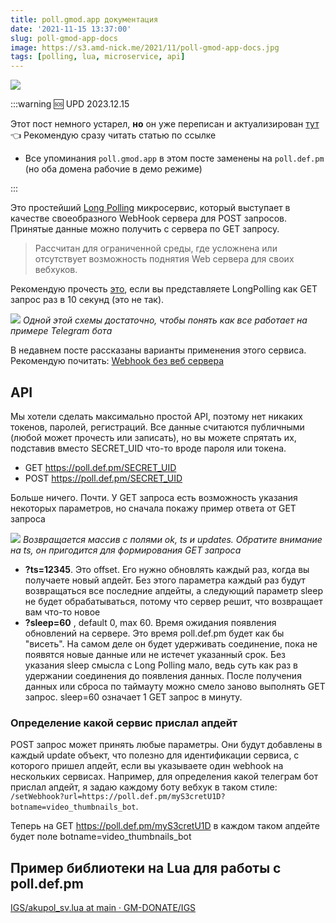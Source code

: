 ```yaml
---
title: poll.gmod.app документация
date: '2021-11-15 13:37:00'
slug: poll-gmod-app-docs
image: https://s3.amd-nick.me/2021/11/poll-gmod-app-docs.jpg
tags: [polling, lua, microservice, api]
---
```


![](https://s3.amd-nick.me/2021/11/poll-gmod-app-docs.jpg)

:::warning 🆘 UPD 2023.12.15

Этот пост немного устарел, **но** он уже переписан и актуализирован [тут](./2023/12-15-long-polling/index.md) 👈
Рекомендую сразу читать статью по ссылке

- Все упоминания `poll.gmod.app` в этом посте заменены на `poll.def.pm` (но оба домена рабочие в демо режиме)

:::

Это простейший [Long Polling](https://learn.javascript.ru/long-polling) микросервис, который выступает в качестве своеобразного WebHook сервера для POST запросов. Принятые данные можно получить с сервера по GET запросу.

<!--truncate-->

> Рассчитан для ограниченной среды, где усложнена или отсутствует возможность поднятия Web сервера для своих вебхуков.

Рекомендую прочесть [это](https://learn.javascript.ru/long-polling), если вы представляете LongPolling как GET запрос раз в 10 секунд (это не так).

![](https://s3.amd-nick.me/2021/11/image-3.png)
*Одной этой схемы достаточно, чтобы понять как все работает на примере Telegram бота*

В недавнем посте рассказаны варианты применения этого сервиса. Рекомендую почитать: [Webhook без веб сервера](2021-03-08-webhook-bez-web-servera.md)

## API

Мы хотели сделать максимально простой API, поэтому нет никаких токенов, паролей, регистраций. Все данные считаются публичными (любой может прочесть или записать), но вы можете спрятать их, подставив вместо SECRET\_UID что-то вроде пароля или токена.

- GET https://poll.def.pm/SECRET_UID
- POST https://poll.def.pm/SECRET_UID

Больше ничего. Почти. У GET запроса есть возможность указания некоторых параметров, но сначала покажу пример ответа от GET запроса

![](https://s3.amd-nick.me/2021/11/image-2.png)
*Возвращается массив с полями ok, ts и updates. Обратите внимание на ts, он пригодится для формирования GET запроса*

- **?ts=12345**. Это offset. Его нужно обновлять каждый раз, когда вы получаете новый апдейт. Без этого параметра каждый раз будут возвращаться все последние апдейты, а следующий параметр sleep не будет обрабатываться, потому что сервер решит, что возвращает вам что-то новое
- **?sleep=60** , default 0, max 60. Время ожидания появления обновлений на сервере. Это время poll.def.pm будет как бы "висеть". На самом деле он будет удерживать соединение, пока не появятся новые данные или не истечет указанный срок. Без указания sleep смысла с Long Polling мало, ведь суть как раз в удержании соединения до появления данных. После получения данных или сброса по таймауту можно смело заново выполнять GET запрос. sleep=60 означает 1 GET запрос в минуту.

### Определение какой сервис прислал апдейт

POST запрос может принять любые параметры. Они будут добавлены в каждый update объект, что полезно для идентификации сервиса, с которого пришел апдейт, если вы указываете один webhook на нескольких сервисах. Например, для определения какой телеграм бот прислал апдейт, я задаю каждому боту вебхук в таком стиле: `/setWebhook?url=https://poll.def.pm/myS3cretU1D?botname=video_thumbnails_bot`.

Теперь на GET https://poll.def.pm/myS3cretU1D в каждом таком апдейте будет поле botname=video\_thumbnails\_bot

## Пример библиотеки на Lua для работы с poll.def.pm

[IGS/akupol_sv.lua at main · GM-DONATE/IGS](https://github.com/GM-DONATE/IGS/blob/main/addons/igs-core/lua/igs/modules/pushes/akupol_sv.lua)
